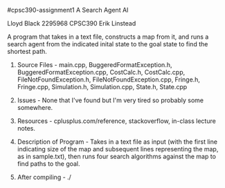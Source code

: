 #cpsc390-assignment1
A Search Agent AI

Lloyd Black
2295968
CPSC390
Erik Linstead

A program that takes in a text file, constructs a map from it, and runs a search agent from the indicated inital state to the goal state to find the shortest path.

1. Source Files - main.cpp, BuggeredFormatException.h, BuggeredFormatException.cpp, CostCalc.h, CostCalc.cpp, FileNotFoundException.h, FileNotFoundException.cpp, Fringe.h, Fringe.cpp, Simulation.h, Simulation.cpp, State.h, State.cpp

2. Issues - None that I've found but I'm very tired so probably some somewhere.

3. Resources - cplusplus.com/reference, stackoverflow, in-class lecture notes.

4. Description of Program - Takes in a text file as input (with the first line indicating size of the map and subsequent lines representing the map, as in sample.txt), then runs four search algorithms against the map to find paths to the goal.

5. After compiling - ./<executable> <textfile>